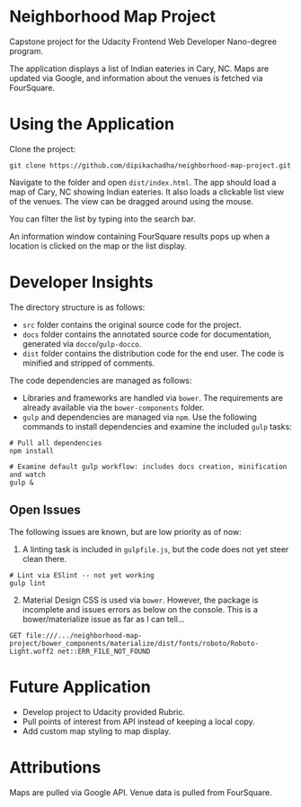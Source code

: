 # Neighborhood Map Project
Capstone project for the Udacity Frontend Web Developer Nano-degree program.

The application displays a list of Indian eateries in Cary, NC. Maps are updated via Google, and information about the venues is fetched via FourSquare.

# Using the Application
Clone the project:
```
git clone https://github.com/dipikachadha/neighborhood-map-project.git
```

Navigate to the folder and open `dist/index.html`. The app should load a map of Cary, NC showing Indian eateries. It also loads a clickable list view of the venues. The view can be dragged around using the mouse.

You can filter the list by typing into the search bar.

An information window containing FourSquare results pops up when a location is clicked on the map or the list display.

# Developer Insights
The directory structure is as follows:
- `src` folder contains the original source code for the project.
- `docs` folder contains the annotated source code for documentation, generated via `docco`/`gulp-docco`.
- `dist` folder contains the distribution code for the end user. The code is minified and stripped of comments.

The code dependencies are managed as follows:
- Libraries and frameworks are handled via `bower`. The requirements are already available via the `bower-components` folder.
- `gulp` and dependencies are managed via `npm`. Use the following commands to install dependencies and examine the included `gulp` tasks:
```
# Pull all dependencies
npm install

# Examine default gulp workflow: includes docs creation, minification and watch
gulp &
```

## Open Issues
The following issues are known, but are low priority as of now:
1. A linting task is included in `gulpfile.js`, but the code does not yet steer clean there.

```
# Lint via ESlint -- not yet working
gulp lint
```
2. Material Design CSS is used via `bower`. However, the package is incomplete and issues errors as below on the console. This is a bower/materialize issue as far as I can tell...
```
GET file:///.../neighborhood-map-project/bower_components/materialize/dist/fonts/roboto/Roboto-Light.woff2 net::ERR_FILE_NOT_FOUND
```

# Future Application
- Develop project to Udacity provided Rubric.
- Pull points of interest from API instead of keeping a local copy.
- Add custom map styling to map display.

# Attributions
Maps are pulled via Google API. Venue data is pulled from FourSquare.

